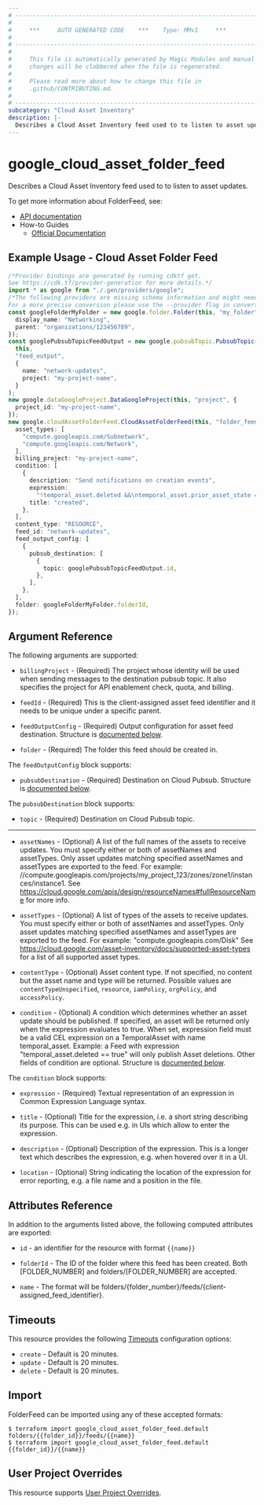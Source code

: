 ```yaml
---
# ----------------------------------------------------------------------------
#
#     ***     AUTO GENERATED CODE    ***    Type: MMv1     ***
#
# ----------------------------------------------------------------------------
#
#     This file is automatically generated by Magic Modules and manual
#     changes will be clobbered when the file is regenerated.
#
#     Please read more about how to change this file in
#     .github/CONTRIBUTING.md.
#
# ----------------------------------------------------------------------------
subcategory: "Cloud Asset Inventory"
description: |-
  Describes a Cloud Asset Inventory feed used to to listen to asset updates.
---
```


# google\_cloud\_asset\_folder\_feed

Describes a Cloud Asset Inventory feed used to to listen to asset updates.

To get more information about FolderFeed, see:

* [API documentation](https://cloud.google.com/asset-inventory/docs/reference/rest/)
* How-to Guides
  * [Official Documentation](https://cloud.google.com/asset-inventory/docs)

## Example Usage - Cloud Asset Folder Feed

```typescript
/*Provider bindings are generated by running cdktf get.
See https://cdk.tf/provider-generation for more details.*/
import * as google from "./.gen/providers/google";
/*The following providers are missing schema information and might need manual adjustments to synthesize correctly: google.
For a more precise conversion please use the --provider flag in convert.*/
const googleFolderMyFolder = new google.folder.Folder(this, "my_folder", {
  display_name: "Networking",
  parent: "organizations/123456789",
});
const googlePubsubTopicFeedOutput = new google.pubsubTopic.PubsubTopic(
  this,
  "feed_output",
  {
    name: "network-updates",
    project: "my-project-name",
  }
);
new google.dataGoogleProject.DataGoogleProject(this, "project", {
  project_id: "my-project-name",
});
new google.cloudAssetFolderFeed.CloudAssetFolderFeed(this, "folder_feed", {
  asset_types: [
    "compute.googleapis.com/Subnetwork",
    "compute.googleapis.com/Network",
  ],
  billing_project: "my-project-name",
  condition: [
    {
      description: "Send notifications on creation events",
      expression:
        "!temporal_asset.deleted &&\ntemporal_asset.prior_asset_state == google.cloud.asset.v1.TemporalAsset.PriorAssetState.DOES_NOT_EXIST\n",
      title: "created",
    },
  ],
  content_type: "RESOURCE",
  feed_id: "network-updates",
  feed_output_config: [
    {
      pubsub_destination: [
        {
          topic: googlePubsubTopicFeedOutput.id,
        },
      ],
    },
  ],
  folder: googleFolderMyFolder.folderId,
});

```

## Argument Reference

The following arguments are supported:

*   `billingProject` -
    (Required)
    The project whose identity will be used when sending messages to the
    destination pubsub topic. It also specifies the project for API
    enablement check, quota, and billing.

*   `feedId` -
    (Required)
    This is the client-assigned asset feed identifier and it needs to be unique under a specific parent.

*   `feedOutputConfig` -
    (Required)
    Output configuration for asset feed destination.
    Structure is [documented below](#nested_feed_output_config).

*   `folder` -
    (Required)
    The folder this feed should be created in.

<a name="nested_feed_output_config"></a>The `feedOutputConfig` block supports:

* `pubsubDestination` -
  (Required)
  Destination on Cloud Pubsub.
  Structure is [documented below](#nested_pubsub_destination).

<a name="nested_pubsub_destination"></a>The `pubsubDestination` block supports:

* `topic` -
  (Required)
  Destination on Cloud Pubsub topic.

***

*   `assetNames` -
    (Optional)
    A list of the full names of the assets to receive updates. You must specify either or both of
    assetNames and assetTypes. Only asset updates matching specified assetNames and assetTypes are
    exported to the feed. For example: //compute.googleapis.com/projects/my\_project\_123/zones/zone1/instances/instance1.
    See https://cloud.google.com/apis/design/resourceNames#fullResourceName for more info.

*   `assetTypes` -
    (Optional)
    A list of types of the assets to receive updates. You must specify either or both of assetNames
    and assetTypes. Only asset updates matching specified assetNames and assetTypes are exported to
    the feed. For example: "compute.googleapis.com/Disk"
    See https://cloud.google.com/asset-inventory/docs/supported-asset-types for a list of all
    supported asset types.

*   `contentType` -
    (Optional)
    Asset content type. If not specified, no content but the asset name and type will be returned.
    Possible values are `contentTypeUnspecified`, `resource`, `iamPolicy`, `orgPolicy`, and `accessPolicy`.

*   `condition` -
    (Optional)
    A condition which determines whether an asset update should be published. If specified, an asset
    will be returned only when the expression evaluates to true. When set, expression field
    must be a valid CEL expression on a TemporalAsset with name temporal\_asset. Example: a Feed with
    expression "temporal\_asset.deleted == true" will only publish Asset deletions. Other fields of
    condition are optional.
    Structure is [documented below](#nested_condition).

<a name="nested_condition"></a>The `condition` block supports:

*   `expression` -
    (Required)
    Textual representation of an expression in Common Expression Language syntax.

*   `title` -
    (Optional)
    Title for the expression, i.e. a short string describing its purpose.
    This can be used e.g. in UIs which allow to enter the expression.

*   `description` -
    (Optional)
    Description of the expression. This is a longer text which describes the expression,
    e.g. when hovered over it in a UI.

*   `location` -
    (Optional)
    String indicating the location of the expression for error reporting, e.g. a file
    name and a position in the file.

## Attributes Reference

In addition to the arguments listed above, the following computed attributes are exported:

*   `id` - an identifier for the resource with format `{{name}}`

*   `folderId` -
    The ID of the folder where this feed has been created. Both \[FOLDER\_NUMBER]
    and folders/\[FOLDER\_NUMBER] are accepted.

*   `name` -
    The format will be folders/{folder\_number}/feeds/{client-assigned\_feed\_identifier}.

## Timeouts

This resource provides the following
[Timeouts](https://developer.hashicorp.com/terraform/plugin/sdkv2/resources/retries-and-customizable-timeouts) configuration options:

* `create` - Default is 20 minutes.
* `update` - Default is 20 minutes.
* `delete` - Default is 20 minutes.

## Import

FolderFeed can be imported using any of these accepted formats:

```console
$ terraform import google_cloud_asset_folder_feed.default folders/{{folder_id}}/feeds/{{name}}
$ terraform import google_cloud_asset_folder_feed.default {{folder_id}}/{{name}}
```

## User Project Overrides

This resource supports [User Project Overrides](https://registry.terraform.io/providers/hashicorp/google/latest/docs/guides/provider_reference#user_project_override).
